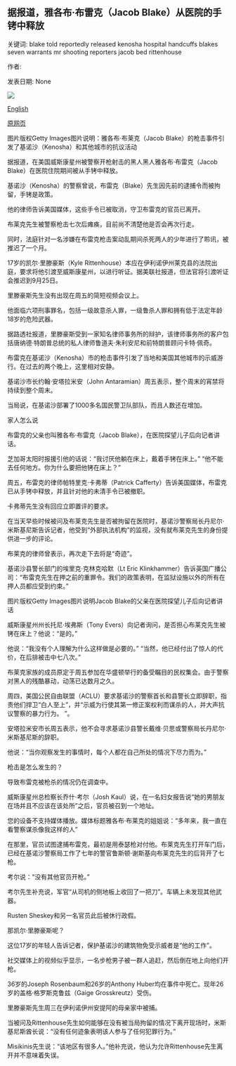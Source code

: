 ## 据报道，雅各布·布雷克（Jacob Blake）从医院的手铐中释放

关键词: blake told reportedly released kenosha hospital handcuffs blakes seven warrants mr shooting reporters jacob bed rittenhouse

作者: 

发表日期: None

![](https://ichef.bbci.co.uk/news/1024/branded_news/C729/production/_114158905_gettyimages-1269241766.jpg)

[English](Jacob%20Blake%20reportedly%20released%20from%20handcuffs%20in%20hospital%20bed.md)

[原网页](https://www.bbc.com/news/world-us-canada-53950621)

图片版权Getty Images图片说明：雅各布·布莱克（Jacob Blake）的枪击事件引发了基诺沙（Kenosha）和其他城市的抗议活动

据报道，在美国威斯康星州被警察开枪射击的黑人黑人雅各布·布雷克（Jacob Blake）在医院住院期间被从手铐中释放。

基诺沙（Kenosha）的警察曾说，布雷克（Blake）先生因先前的逮捕令而被拘留，手铐是政策。

他的律师告诉美国媒体，这些手令已被取消，守卫布雷克的官员已离开。

布莱克先生被警察枪击七次后瘫痪，目前尚不清楚他是否会再次行走。

同时，法庭针对一名涉嫌在布雷克枪击案动乱期间杀死两人的少年进行了聆讯，被推迟了一个月。

17岁的凯尔·里滕豪斯（Kyle Rittenhouse）本应在伊利诺伊州莱克县的法院出庭，要求将他引渡至威斯康星州，以进行听证。据美联社报道，但法官将引渡听证会推迟到9月25日。

里滕豪斯先生没有出现在周五的简短视频会议上。

他面临六项刑事罪名，包括一级故意杀人罪，一级鲁杀人罪和拥有低于法定年龄18岁的危险武器。

据路透社报道，里滕豪斯受到一家知名律师事务所的辩护，该律师事务所的客户包括唐纳德·特朗普总统的私人律师鲁道夫·朱利安尼和前特朗普顾问卡特·佩奇。

布雷克在基诺沙（Kenosha）市的枪击事件引发了当地和美国其他城市的示威游行。在过去的两个晚上，这里相对安静。

基诺沙市长约翰·安塔拉米安（John Antaramian）周五表示，整个周末的宵禁将持续到整个周末。

当局说，在基诺沙部署了1000多名国民警卫队部队，而且人数还在增加。

家人怎么说

布雷克的父亲也叫雅各布·布雷克（Jacob Blake），在医院探望儿子后向记者讲话。

芝加哥太阳时报援引他的话说：“我讨厌他躺在床上，戴着手铐在床上。” “他不能去任何地方。你为什么要把他铐在床上？”

周五，布雷克的律师帕特里克·卡弗蒂（Patrick Cafferty）告诉美国媒体，布雷克已从手铐中释放，并且针对他的未清手令已被撤职。

卡弗蒂先生没有回应立即置评的要求。

在当天早些时候被问及布莱克先生是否被拘留在医院时，基诺沙警察局长丹尼尔·米斯基尼斯告诉记者，他受到“外部执法机构”的监视，没有就布莱克先生的身份提供进一步的评论。

布莱克的律师曾表示，再次走下去将是“奇迹”。

基诺沙县警长部门的埃里克·克林克哈默（Lt Eric Klinkhammer）告诉英国广播公司：“布雷克先生在押之前的重罪令。我们的政策表明，在监狱设施以外的所有在押人员都应受到约束。”

图片版权Getty Images图片说明Jacob Blake的父亲在医院探望儿子后向记者讲话

威斯康星州州长托尼·埃弗斯（Tony Evers）向记者询问，是否担心布莱克先生被铐在床上？他说：“是的。”

他说：“我没有个人理解为什么这样做是必要的。” “当然，他已经付出了惊人的代价，在后排被击中七八次。”

布莱克家族的成员原定于周五参加在华盛顿举行的备受瞩目的民权集会。由于警察对黑人的残酷暴动，动荡已达数月之久。

周四，美国公民自由联盟（ACLU）要求基诺沙的警察首长和县警长立即辞职，指责他们捍卫“白人至上”，并“示威为行使其第一修正案权利而谋杀的人，并大声抗议警察的暴力行为。 ”。

安塔拉米安市长周五表示，他不会寻求基诺沙县警长戴维·贝思或警察局长丹尼尔·米斯基尼斯的辞职。

他说：“当你观察发生的事情时，每个人都在自己所处的情况下尽力而为。”

枪击是怎么发生的？

导致布雷克被枪杀的情况仍在调查中。

威斯康星州总检察长乔什·考尔（Josh Kaul）说，在一名妇女报告说“她的男朋友在场并且不应该在该处所”之后，官员被召到一个地址。

您的设备不支持媒体播放。媒体标题雅各布·布莱克的姐姐说：“多年来，我一直在看警察谋杀像我这样的人”

在那里，官员试图逮捕布雷克，最初是用泰瑟枪对付他。布莱克先生打开车门后，已经在基诺沙警察局工作了七年的警官鲁斯顿·谢斯基向布莱克先生的后背开了七枪。

考尔说：“没有其他官员开枪。”

考尔先生补充说，军官“从司机的侧地板上收回了一把刀”。车辆上未发现其他武器。

Rusten Sheskey和另一名官员此后被休行政假。

那凯尔·里滕豪斯呢？

这位17岁的年轻人告诉记者，保护基诺沙的建筑物免受示威者是“他的工作”。

社交媒体上的视频似乎显示，一名步枪男子被一群人追赶，然后倒在地上向他们开枪。

36岁的Joseph Rosenbaum和26岁的Anthony Huber均在事件中死亡。现年26岁的盖格·格罗斯克鲁兹（Gaige Grosskreutz）受伤。

里滕豪斯先生周三在伊利诺伊州安提阿的母亲家中被捕。

当被问及Rittenhouse先生如何能够在没有被当局拘留的情况下离开现场时，米斯基尼斯酋长说：“没有任何迹象表明该人参与了任何犯罪行为。”

Misikinis先生说：“该地区有很多人。”他补充说，他认为允许Rittenhouse先生离开并不意味着失误。